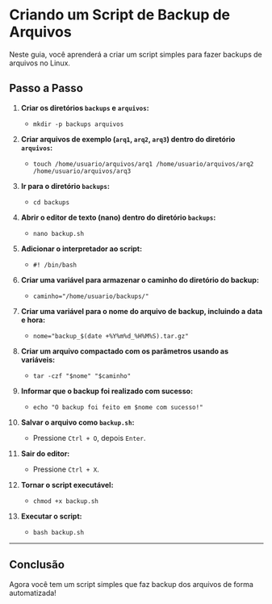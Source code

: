 # Criando um Script de Backup de Arquivos

Neste guia, você aprenderá a criar um script simples para fazer backups de arquivos no Linux.

## Passo a Passo

1. **Criar os diretórios `backups` e `arquivos`:**
   - `mkdir -p backups arquivos`

2. **Criar arquivos de exemplo (`arq1`, `arq2`, `arq3`) dentro do diretório `arquivos`:**
   - `touch /home/usuario/arquivos/arq1 /home/usuario/arquivos/arq2 /home/usuario/arquivos/arq3`

3. **Ir para o diretório `backups`:**
   - `cd backups`

4. **Abrir o editor de texto (nano) dentro do diretório `backups`:**
   - `nano backup.sh`

5. **Adicionar o interpretador ao script:**
   - `#! /bin/bash`

6. **Criar uma variável para armazenar o caminho do diretório do backup:**
   - `caminho="/home/usuario/backups/"`

7. **Criar uma variável para o nome do arquivo de backup, incluindo a data e hora:**
   - `nome="backup_$(date +%Y%m%d_%H%M%S).tar.gz"`

8. **Criar um arquivo compactado com os parâmetros usando as variáveis:**
   - `tar -czf "$nome" "$caminho"`

9. **Informar que o backup foi realizado com sucesso:**
   - `echo "O backup foi feito em $nome com sucesso!"`

10. **Salvar o arquivo como `backup.sh`:**
    - Pressione `Ctrl + O`, depois `Enter`.

11. **Sair do editor:**
    - Pressione `Ctrl + X`.

12. **Tornar o script executável:**
    - `chmod +x backup.sh`

13. **Executar o script:**
    - `bash backup.sh`

---

## Conclusão

Agora você tem um script simples que faz backup dos arquivos de forma automatizada!
